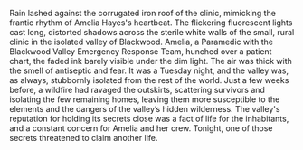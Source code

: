 Rain lashed against the corrugated iron roof of the clinic, mimicking the frantic rhythm of Amelia Hayes's heartbeat.  The flickering fluorescent lights cast long, distorted shadows across the sterile white walls of the small, rural clinic in the isolated valley of Blackwood.  Amelia, a Paramedic with the Blackwood Valley Emergency Response Team, hunched over a patient chart, the faded ink barely visible under the dim light.  The air was thick with the smell of antiseptic and fear.  It was a Tuesday night, and the valley was, as always, stubbornly isolated from the rest of the world.  Just a few weeks before, a wildfire had ravaged the outskirts, scattering survivors and isolating the few remaining homes, leaving them more susceptible to the elements and the dangers of the valley’s hidden wilderness.  The valley's reputation for holding its secrets close was a fact of life for the inhabitants, and a constant concern for Amelia and her crew.  Tonight, one of those secrets threatened to claim another life.
